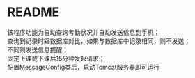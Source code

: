 # README
该程序功能为自动查询考勤状况并自动发送信息到手机；  
查询到记录时跟数据库对比，如果与数据库中记录相同，则不发送；  
不同则发送信息提醒；  
固定上课或下课后15分钟发起请求；  
配置MessageConfig类后，启动Tomcat服务器即可运行  
